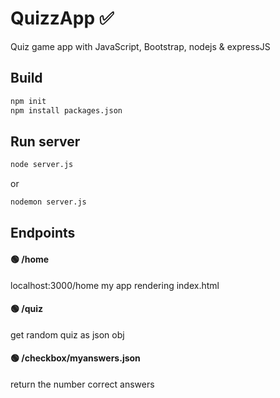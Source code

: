 # QuizzApp ✅ 
Quiz game app with JavaScript, Bootstrap, nodejs & expressJS
<br>

## Build
```bash
npm init
npm install packages.json
```

## Run server
``` bash
node server.js
```
or
```bash
nodemon server.js
```



## Endpoints
#### 🟢 **/home**
localhost:3000/home my app rendering index.html
#### 🟢 **/quiz**
get random quiz as json obj
#### 🟢 **/checkbox/myanswers.json**
return the number correct answers


